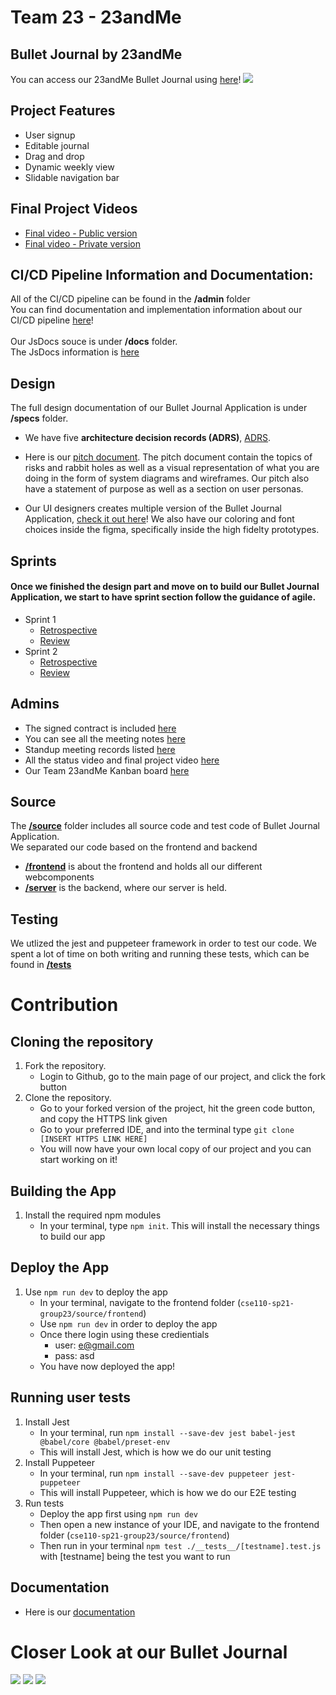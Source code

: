 # Team 23 - 23andMe

## Bullet Journal by 23andMe
You can access our 23andMe Bullet Journal using [here](https://cse110-23-web.herokuapp.com/)!
![](https://github.com/cse110-sp21-group23/cse110-sp21-group23/blob/main/admin/branding/dailyView.png)

## Project Features
* User signup
* Editable journal
* Drag and drop
* Dynamic weekly view
* Slidable navigation bar

## Final Project Videos
- [Final video - Public version](https://youtu.be/Salzrti5DCI)
- [Final video - Private version](https://youtu.be/F7HqybqDJ2w)

## CI/CD Pipeline Information and Documentation:
All of the CI/CD pipeline can be found in the **/admin** folder\
You can find documentation and implementation information about our CI/CD pipeline [here](https://github.com/cse110-sp21-group23/cse110-sp21-group23/tree/main/admin/cipipeline)!\
<br>
Our JsDocs souce is under **/docs** folder.\
The JsDocs information is [here](https://cse110-sp21-group23.github.io/cse110-sp21-group23/)

## Design

The full design documentation of our Bullet Journal Application is under **/specs** folder.

- We have five **architecture decision records (ADRS)**,  [ADRS](https://github.com/cse110-sp21-group23/cse110-sp21-group23/tree/main/specs/adrs).

- Here is our [pitch document](https://github.com/cse110-sp21-group23/cse110-sp21-group23/blob/main/specs/pitch/23andMe_Bullet_Journal_Pitch_Deck.pdf). The pitch document contain the topics of risks and rabbit holes as well as a visual representation of what you are doing in the form of system diagrams and wireframes. Our pitch also have a statement of purpose as well as a section on user personas. 

- Our UI designers creates multiple version of the Bullet Journal Application, [check it out here](https://github.com/cse110-sp21-group23/cse110-sp21-group23/tree/main/specs/interface)! We also have our coloring and font choices inside the figma, specifically inside the high fidelty prototypes.

## Sprints
#### Once we finished the design part and move on to build our Bullet Journal Application, we start to have sprint section follow the guidance of agile.
- Sprint 1
  - [Retrospective](https://github.com/cse110-sp21-group23/cse110-sp21-group23/blob/main/admin/meetings/051821-retrospective.png)
  - [Review](https://github.com/cse110-sp21-group23/cse110-sp21-group23/blob/main/admin/meetings/051821-sprint-1-review.md)
- Sprint 2
  - [Retrospective](https://github.com/cse110-sp21-group23/cse110-sp21-group23/blob/main/admin/meetings/053021-retrospective.png)
  - [Review](https://github.com/cse110-sp21-group23/cse110-sp21-group23/blob/main/admin/meetings/053021-sprint-2-review.md.pdf)

## Admins
- The signed contract is included [here](https://github.com/cse110-sp21-group23/cse110-sp21-group23/tree/main/admin/misc)
- You can see all the meeting notes [here](https://github.com/cse110-sp21-group23/cse110-sp21-group23/tree/main/admin/meetings)
- Standup meeting records listed [here](https://github.com/cse110-sp21-group23/cse110-sp21-group23/tree/main/admin/standups)
- All the status video and final project video [here](https://github.com/cse110-sp21-group23/cse110-sp21-group23/tree/main/admin/videos)
- Our Team 23andMe Kanban board [here](https://github.com/cse110-sp21-group23/cse110-sp21-group23/projects/1)

## Source 
The **[/source](https://github.com/cse110-sp21-group23/cse110-sp21-group23/tree/main/source)** folder includes all source code and test code of Bullet Journal Application.\
We separated our code based on the frontend and backend
- **[/frontend](https://github.com/cse110-sp21-group23/cse110-sp21-group23/tree/main/source/frontend)** is about the frontend and holds all our different webcomponents 
- **[/server](https://github.com/cse110-sp21-group23/cse110-sp21-group23/tree/main/source/server)** is the backend, where our server is held.

## Testing
We utlized the jest and puppeteer framework in order to test our code. We spent a lot of time on both writing and running these tests, which can be found in **[/__tests__](https://github.com/cse110-sp21-group23/cse110-sp21-group23/tree/main/source/frontend/__tests__)**

# Contribution
## Cloning the repository
1. Fork the repository.
   - Login to Github, go to the main page of our project, and click the fork button
2. Clone the repository.
   - Go to your forked version of the project, hit the green code button, and copy the HTTPS link given
   - Go to your preferred IDE, and into the terminal type `git clone [INSERT HTTPS LINK HERE]`
   - You will now have your own local copy of our project and you can start working on it!
## Building the App
1. Install the required npm modules
   - In your terminal, type `npm init`. This will install the necessary things to build our app
## Deploy the App
1. Use `npm run dev` to deploy the app
   - In your terminal, navigate to the frontend folder (`cse110-sp21-group23/source/frontend`)
   - Use `npm run dev` in order to deploy the app
   - Once there login using these credientials
       - user: e@gmail.com
       - pass: asd
   - You have now deployed the app!
## Running user tests
1. Install Jest
   - In your terminal, run `npm install --save-dev jest babel-jest @babel/core @babel/preset-env`
   - This will install Jest, which is how we do our unit testing
2. Install Puppeteer
   - In your terminal, run `npm install --save-dev puppeteer jest-puppeteer`
   - This will install Puppeteer, which is how we do our E2E testing
3. Run tests
   - Deploy the app first using `npm run dev`
   - Then open a new instance of your IDE, and navigate to the frontend folder (`cse110-sp21-group23/source/frontend`)
   - Then run in your terminal `npm test ./__tests__/[testname].test.js` with [testname] being the test you want to run
## Documentation
   - Here is our [documentation](https://cse110-sp21-group23.github.io/cse110-sp21-group23/)

# Closer Look at our Bullet Journal
![](https://github.com/cse110-sp21-group23/cse110-sp21-group23/blob/main/admin/branding/login-page.png)
![](https://github.com/cse110-sp21-group23/cse110-sp21-group23/blob/main/admin/branding/weeklyView.png)
![](https://github.com/cse110-sp21-group23/cse110-sp21-group23/blob/main/admin/branding/edit-modal-weekly.png)

